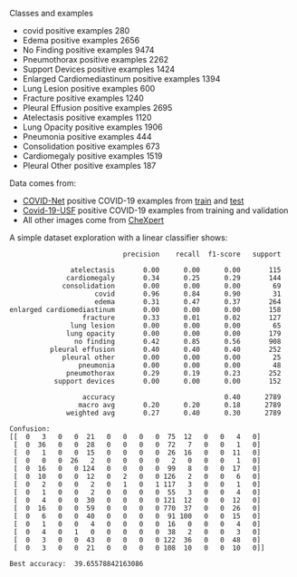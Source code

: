 
Classes and examples
* covid positive examples 280
* Edema positive examples 2656
* No Finding positive examples 9474
* Pneumothorax positive examples 2262
* Support Devices positive examples 1424
* Enlarged Cardiomediastinum positive examples 1394
* Lung Lesion positive examples 600
* Fracture positive examples 1240
* Pleural Effusion positive examples 2695
* Atelectasis positive examples 1120
* Lung Opacity positive examples 1906
* Pneumonia positive examples 444
* Consolidation positive examples 673
* Cardiomegaly positive examples 1519
* Pleural Other positive examples 187

Data comes from:
* [COVID-Net](https://github.com/lindawangg/COVID-Net) positive COVID-19 examples from [train](https://github.com/lindawangg/COVID-Net/blob/master/train_COVIDx.txt) and [test](https://github.com/lindawangg/COVID-Net/blob/master/test_COVIDx.txt)
* [Covid-19-USF](https://github.com/hellorp1990/Covid-19-USF) positive COVID-19 examples from training and validation
* All other images come from [CheXpert](https://stanfordmlgroup.github.io/competitions/chexpert/)

A simple dataset exploration with a linear classifier shows:
```
                            precision    recall  f1-score   support

               atelectasis       0.00      0.00      0.00       115
              cardiomegaly       0.34      0.25      0.29       144
             consolidation       0.00      0.00      0.00        69
                     covid       0.96      0.84      0.90        31
                     edema       0.31      0.47      0.37       264
enlarged cardiomediastinum       0.00      0.00      0.00       158
                  fracture       0.33      0.01      0.02       127
               lung lesion       0.00      0.00      0.00        65
              lung opacity       0.00      0.00      0.00       179
                no finding       0.42      0.85      0.56       908
          pleural effusion       0.40      0.40      0.40       252
             pleural other       0.00      0.00      0.00        25
                 pneumonia       0.00      0.00      0.00        48
              pneumothorax       0.29      0.19      0.23       252
           support devices       0.00      0.00      0.00       152

                  accuracy                           0.40      2789
                 macro avg       0.20      0.20      0.18      2789
              weighted avg       0.27      0.40      0.30      2789

Confusion:
[[  0   3   0   0  21   0   0   0   0  75  12   0   0   4   0]
 [  0  36   0   0  28   0   0   0   0  72   7   0   0   1   0]
 [  0   1   0   0  15   0   0   0   0  26  16   0   0  11   0]
 [  0   0   0  26   2   0   0   0   0   2   0   0   0   1   0]
 [  0  16   0   0 124   0   0   0   0  99   8   0   0  17   0]
 [  0  10   0   0  12   0   2   0   0 126   2   0   0   6   0]
 [  0   2   0   0   2   0   1   0   1 117   3   0   0   1   0]
 [  0   1   0   0   2   0   0   0   0  55   3   0   0   4   0]
 [  0   4   0   0  30   0   0   0   0 121  12   0   0  12   0]
 [  0  16   0   0  59   0   0   0   0 770  37   0   0  26   0]
 [  0   6   0   0  40   0   0   0   0  91 100   0   0  15   0]
 [  0   1   0   0   4   0   0   0   0  16   0   0   0   4   0]
 [  0   4   0   1   0   0   0   0   0  38   2   0   0   3   0]
 [  0   3   0   0  43   0   0   0   0 122  36   0   0  48   0]
 [  0   3   0   0  21   0   0   0   0 108  10   0   0  10   0]]
 
Best accuracy:  39.65578842163086
```

